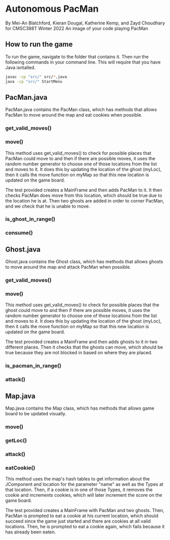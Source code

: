 # Autonomous PacMan
By Mei-An Blatchford, Kieran Dougal, Katherine Kemp, and Zayd Choudhary for CMSC388T Winter 2022
An image of your code playing PacMan

## How to run the game
To run the game, navigate to the folder that contains it. Then run the following commands in your command line. This will require that you have Java isntalled.
```bash
javac -cp "src/" src/*.java
java -cp "src/" StartMenu
```

## PacMan.java
PacMan.java contains the PacMan class, which has methods that allows PacMan to move around the map and eat cookies when possible.

### get_valid_moves()


### move()
This method uses get_valid_moves() to check for possible places that PacMan could move to and then if there are possible moves, it uses the random number generator to choose one of those locations from the list and moves to it. It does this by updating the location of the ghost (myLoc), then it calls the move function on myMap so that this new location is updated on the game board.

The test provided creates a MainFrame and then adds PacMan to it. It then checks PacMan does move from this location, which should be true due to the location he is at. Then two ghosts are added in order to corner PacMan, and we check that he is unable to move.

### is_ghost_in_range()


### consume()


## Ghost.java
Ghost.java contains the Ghost class, which has methods that allows ghosts to move around the map and attack PacMan when possible.

### get_valid_moves()


### move()
This method uses get_valid_moves() to check for possible places that the ghost could move to and then if there are possible moves, it uses the random number generator to choose one of those locations from the list and moves to it. It does this by updating the location of the ghost (myLoc), then it calls the move function on myMap so that this new location is updated on the game board.

The test provided creates a MainFrame and then adds ghosts to it in two different places. Then it checks that the ghosts can move, which should be true because they are not blocked in based on where they are placed.

### is_pacman_in_range()


### attack()


## Map.java
Map.java contains the Map class, which has methods that allows game board to be updated visually.

### move()


### getLoc()


### attack()


### eatCookie()
This method uses the map's hash tables to get information about the JComponent and location for the parameter "name" as well as the Types at that location. Then, if a cookie is in one of those Types, it removes the cookie and increments cookies, which will later increment the score on the game board.

The test provided creates a MainFrame with PacMan and two ghosts. Then, PacMan is prompted to eat a cookie at his current location, which should succeed since the game just started and there are cookies at all valid locations. Then, he is prompted to eat a cookie again, which fails because it has already been eaten.